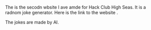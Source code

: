 The is the secodn wbsite I ave amde for Hack Club High Seas. It is a radnom joke generator. Here is the link to the website .

The jokes are made by AI.

